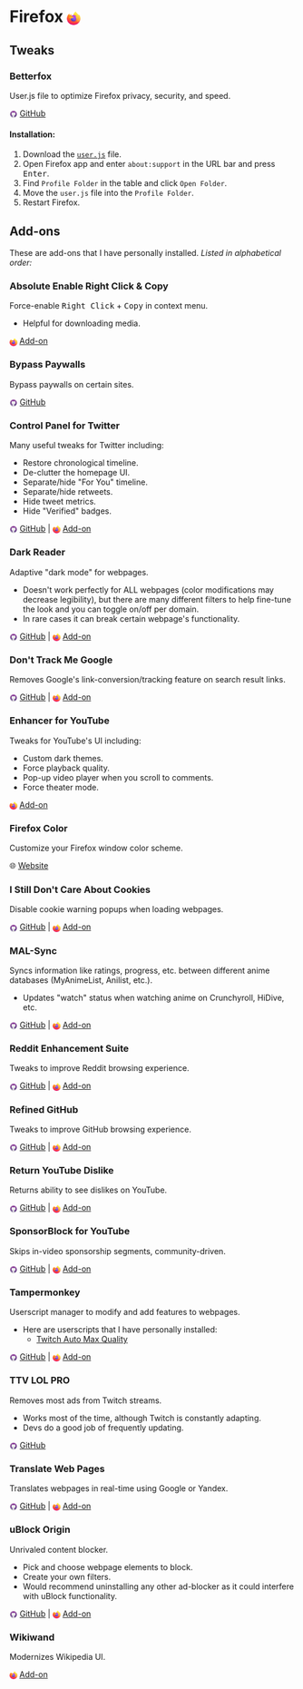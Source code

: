 # Firefox <img src="img/firefox.png" style="vertical-align:middle; height:24px;">
## Tweaks
### Betterfox
User.js file to optimize Firefox privacy, security, and speed.

<img src="img/github.png" style="vertical-align:middle; height:14px"> [GitHub](https://github.com/yokoffing/Betterfox)

#### Installation:
1. Download the [`user.js`](https://github.com/yokoffing/Betterfox/blob/master/user.js) file.
2. Open Firefox app and enter `about:support` in the URL bar and press <kbd>Enter</kbd>.
3. Find `Profile Folder` in the table and click `Open Folder`.
4. Move the `user.js` file into the `Profile Folder`.
5. Restart Firefox.

## Add-ons
These are add-ons that I have personally installed.
<i>Listed in alphabetical order:</i>

### Absolute Enable Right Click & Copy
Force-enable <kbd>Right Click</kbd> + <kbd>Copy</kbd> in context menu.
- Helpful for downloading media.

<img src="img/firefox.png" style="vertical-align:middle; height:14px;"> [Add-on](https://addons.mozilla.org/en-US/firefox/addon/absolute-enable-right-click/)

### Bypass Paywalls
Bypass paywalls on certain sites.

<img src="img/github.png" style="vertical-align:middle; height:14px;"> [GitHub](https://github.com/iamadamdev/bypass-paywalls-chrome)

### Control Panel for Twitter
Many useful tweaks for Twitter including:
- Restore chronological timeline.
- De-clutter the homepage UI.
- Separate/hide "For You" timeline.
- Separate/hide retweets.
- Hide tweet metrics.
- Hide "Verified" badges.

<img src="img/github.png" style="vertical-align:middle; height:14px"> [GitHub](https://github.com/insin/control-panel-for-twitter) | <img src="img/firefox.png" style="vertical-align:middle; height:14px"> [Add-on](https://addons.mozilla.org/en-US/firefox/addon/control-panel-for-twitter/)

### Dark Reader
Adaptive "dark mode" for webpages.
- Doesn't work perfectly for ALL webpages (color modifications may decrease legibility), but there are many different filters to help fine-tune the look and you can toggle on/off per domain.
- In rare cases it can break certain webpage's functionality.

<img src="img/github.png" style="vertical-align:middle; height:14px"> [GitHub](https://github.com/darkreader/darkreader) | <img src="img/firefox.png" style="vertical-align:middle; height:14px"> [Add-on](https://addons.mozilla.org/firefox/addon/darkreader/)

### Don't Track Me Google
Removes Google's link-conversion/tracking feature on search result links.

<img src="img/github.png" style="vertical-align:middle; height:14px"> [GitHub](https://github.com/Rob--W/dont-track-me-google) | <img src="img/firefox.png" style="vertical-align:middle; height:14px"> [Add-on](https://addons.mozilla.org/en-US/firefox/addon/dont-track-me-google1/)

### Enhancer for YouTube
Tweaks for YouTube's UI including:
- Custom dark themes.
- Force playback quality.
- Pop-up video player when you scroll to comments.
- Force theater mode.

<img src="img/firefox.png" style="vertical-align:middle; height:14px"> [Add-on](https://addons.mozilla.org/en-US/firefox/addon/enhancer-for-youtube/)

### Firefox Color
Customize your Firefox window color scheme.

🌐 [Website](https://color.firefox.com/)

### I Still Don't Care About Cookies
Disable cookie warning popups when loading webpages.

<img src="img/github.png" style="vertical-align:middle; height:14px"> [GitHub](https://github.com/OhMyGuus/I-Still-Dont-Care-About-Cookies) | <img src="img/firefox.png" style="vertical-align:middle; height:14px"> [Add-on](https://addons.mozilla.org/en-US/firefox/addon/istilldontcareaboutcookies/)

### MAL-Sync
Syncs information like ratings, progress, etc. between different anime databases (MyAnimeList, Anilist, etc.).
- Updates "watch" status when watching anime on Crunchyroll, HiDive, etc.

<img src="img/github.png" style="vertical-align:middle; height:14px"> [GitHub](https://github.com/MALSync/MALSync) | <img src="img/firefox.png" style="vertical-align:middle; height:14px"> [Add-on](https://addons.mozilla.org/en-US/firefox/addon/mal-sync/)

### Reddit Enhancement Suite
Tweaks to improve Reddit browsing experience.

<img src="img/github.png" style="vertical-align:middle; height:14px"> [GitHub](https://github.com/honestbleeps/Reddit-Enhancement-Suite) | <img src="img/firefox.png" style="vertical-align:middle; height:14px"> [Add-on](https://addons.mozilla.org/en-US/firefox/addon/reddit-enhancement-suite/)

### Refined GitHub
Tweaks to improve GitHub browsing experience.

<img src="img/github.png" style="vertical-align:middle; height:14px"> [GitHub](https://github.com/refined-github/refined-github) | <img src="img/firefox.png" style="vertical-align:middle; height:14px"> [Add-on](https://addons.mozilla.org/en-US/firefox/addon/refined-github-/)

### Return YouTube Dislike
Returns ability to see dislikes on YouTube.

<img src="img/github.png" style="vertical-align:middle; height:14px"> [GitHub](https://github.com/Anarios/return-youtube-dislike) | <img src="img/firefox.png" style="vertical-align:middle; height:14px"> [Add-on](https://addons.mozilla.org/en-US/firefox/addon/return-youtube-dislikes/)

### SponsorBlock for YouTube
Skips in-video sponsorship segments, community-driven.

<img src="img/github.png" style="vertical-align:middle; height:14px"> [GitHub](https://github.com/ajayyy/SponsorBlock) | <img src="img/firefox.png" style="vertical-align:middle; height:14px"> [Add-on](https://addons.mozilla.org/en-US/firefox/addon/sponsorblock/)

### Tampermonkey
Userscript manager to modify and add features to webpages.
- Here are userscripts that I have personally installed:
    - [Twitch Auto Max Quality](https://github.com/nomomo/Twitch-Auto-Max-Quality)

<img src="img/github.png" style="vertical-align:middle; height:14px"> [GitHub](https://github.com/Tampermonkey/tampermonkey) | <img src="img/firefox.png" style="vertical-align:middle; height:14px"> [Add-on](https://addons.mozilla.org/en-US/firefox/addon/tampermonkey/)

### TTV LOL PRO
Removes most ads from Twitch streams.
- Works most of the time, although Twitch is constantly adapting.
- Devs do a good job of frequently updating.

<img src="img/github.png" style="vertical-align:middle; height:14px"> [GitHub](https://github.com/younesaassila/ttv-lol-pro)

### Translate Web Pages
Translates webpages in real-time using Google or Yandex.

<img src="img/github.png" style="vertical-align:middle; height:14px"> [GitHub](https://github.com/FilipePS/Traduzir-paginas-web) | <img src="img/firefox.png" style="vertical-align:middle; height:14px"> [Add-on](https://addons.mozilla.org/en-US/firefox/addon/traduzir-paginas-web/)

### uBlock Origin
Unrivaled content blocker.
- Pick and choose webpage elements to block.
- Create your own filters.
- Would recommend uninstalling any other ad-blocker as it could interfere with uBlock functionality.

<img src="img/github.png" style="vertical-align:middle; height:14px"> [GitHub](https://github.com/gorhill/uBlock) | <img src="img/firefox.png" style="vertical-align:middle; height:14px"> [Add-on](https://addons.mozilla.org/en-US/firefox/addon/ublock-origin/)

### Wikiwand
Modernizes Wikipedia UI.

<img src="img/firefox.png" style="vertical-align:middle; height:14px"> [Add-on](https://addons.mozilla.org/en-US/firefox/addon/wikiwand-wikipedia-modernized/)
